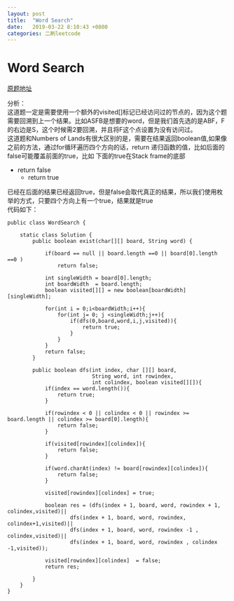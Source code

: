 ```yaml
---
layout: post
title:  "Word Search"
date:   2019-03-22 8:10:43 +0800
categories: 二刷leetcode
---
```

# Word Search
[原题地址](https://leetcode.com/problems/word-search/)


分析：<br>
这道题一定是需要使用一个额外的visited[]标记已经访问过的节点的，因为这个题需要回溯到上一个结果。比如ASFB是想要的word，但是我们首先选的是ABF，F的右边是S，这个时候需2要回溯，并且将F这个点设置为没有访问过。<br>
这道题和Numbers of Lands有很大区别的是，需要在结果返回boolean值,如果像之前的方法，通过for循环遍历四个方向的话，return 递归函数的值，比如后面的false可能覆盖前面的true，比如 
下面的true在Stack frame的底部
- return false
    - return true 

已经在后面的结果已经返回true，但是false会取代真正的结果，所以我们使用枚举的方式，只要四个方向上有一个true，结果就是true<br>
代码如下：
````
public class WordSearch {

    static class Solution {
        public boolean exist(char[][] board, String word) {

            if(board == null || board.length ==0 || board[0].length ==0 )
                return false;

            int singleWidth = board[0].length;
            int boardWidth  = board.length;
            boolean visited[][] = new boolean[boardWidth][singleWidth];

            for(int i = 0;i<boardWidth;i++){
                for(int j= 0; j <singleWidth;j++){
                    if(dfs(0,board,word,i,j,visited)){
                        return true;
                    }
                }
            }
            return false;
        }

        public boolean dfs(int index, char [][] board,
                           String word, int rowindex,
                           int colindex, boolean visited[][]){
            if(index == word.length()){
                return true;
            }

            if(rowindex < 0 || colindex < 0 || rowindex >= board.length || colindex >= board[0].length){
                return false;
            }

            if(visited[rowindex][colindex]){
                return false;
            }

            if(word.charAt(index) != board[rowindex][colindex]){
                return false;
            }

            visited[rowindex][colindex] = true;

            boolean res = (dfs(index + 1, board, word, rowindex + 1, colindex,visited)||
                    dfs(index + 1, board, word, rowindex, colindex+1,visited)||
                    dfs(index + 1, board, word, rowindex -1 , colindex,visited)||
                    dfs(index + 1, board, word, rowindex , colindex -1,visited));

            visited[rowindex][colindex]  = false;
            return res;

        }
    }
}
````